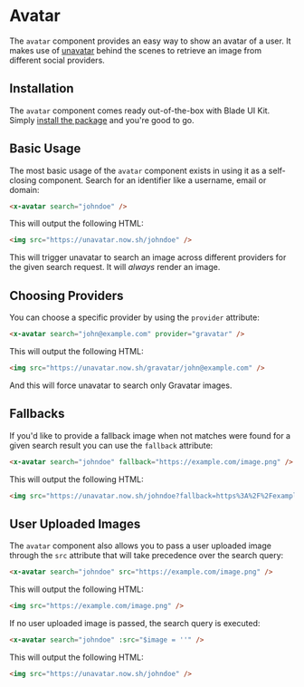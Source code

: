 # Avatar

The `avatar` component provides an easy way to show an avatar of a user. It makes use of [unavatar](https://unavatar.now.sh) behind the scenes to retrieve an image from different social providers. 

## Installation

The `avatar` component comes ready out-of-the-box with Blade UI Kit. Simply [install the package](/docs/{{version}}/installation) and you're good to go.

## Basic Usage

The most basic usage of the `avatar` component exists in using it as a self-closing component. Search for an identifier like a username, email or domain:

```html
<x-avatar search="johndoe" />
```

This will output the following HTML:

```html
<img src="https://unavatar.now.sh/johndoe" />
```

This will trigger unavatar to search an image across different providers for the given search request. It will *always* render an image. 

## Choosing Providers

You can choose a specific provider by using the `provider` attribute:

```html
<x-avatar search="john@example.com" provider="gravatar" />
```

This will output the following HTML:

```html
<img src="https://unavatar.now.sh/gravatar/john@example.com" />
```

And this will force unavatar to search only Gravatar images.

## Fallbacks

If you'd like to provide a fallback image when not matches were found for a given search result you can use the `fallback` attribute:

```html
<x-avatar search="johndoe" fallback="https://example.com/image.png" />
```

This will output the following HTML:

```html
<img src="https://unavatar.now.sh/johndoe?fallback=https%3A%2F%2Fexample.com%2Fimage.png" />
```

## User Uploaded Images

The `avatar` component also allows you to pass a user uploaded image through the `src` attribute that will take precedence over the search query:

```html
<x-avatar search="johndoe" src="https://example.com/image.png" />
```

This will output the following HTML:

```html
<img src="https://example.com/image.png" />
```

If no user uploaded image is passed, the search query is executed:

```html
<x-avatar search="johndoe" :src="$image = ''" />
```

This will output the following HTML:

```html
<img src="https://unavatar.now.sh/johndoe" />
```
